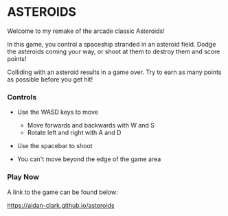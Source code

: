 # ASTEROIDS

Welcome to my remake of the arcade classic Asteroids!

In this game, you control a spaceship stranded in an asteroid field. Dodge the asteroids coming your way, or shoot at them to destroy them and score points!

Colliding with an asteroid results in a game over. Try to earn as many points as possible before you get hit!

### Controls
* Use the WASD keys to move
  * Move forwards and backwards with W and S
  * Rotate left and right with A and D


* Use the spacebar to shoot
* You can't move beyond the edge of the game area

### Play Now
A link to the game can be found below:

https://aidan-clark.github.io/asteroids
